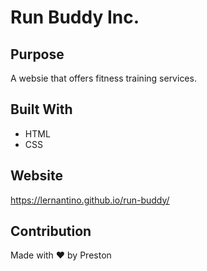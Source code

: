 # Run Buddy Inc.

## Purpose
A websie that offers fitness training services.

## Built With
* HTML
* CSS

## Website
https://lernantino.github.io/run-buddy/

## Contribution
Made with ❤️ by Preston
